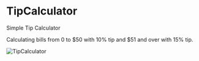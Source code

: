 # TipCalculator
Simple Tip Calculator

Calculating bills from 0 to $50 with 10% tip and $51 and over with 15% tip.

![TipCalculator](https://user-images.githubusercontent.com/92407629/232628728-a678fa76-5587-4781-a992-694764cc35c3.gif)
